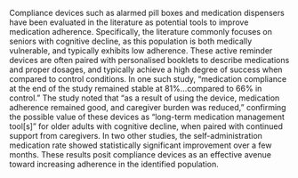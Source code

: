 Compliance devices such as alarmed pill boxes and medication dispensers have been evaluated in the literature as potential tools to improve medication adherence. Specifically, the literature commonly focuses on seniors with cognitive decline, as this population is both medically vulnerable, and typically exhibits low adherence. These active reminder devices are often paired with personalised booklets to describe medications and proper dosages, and typically achieve a high degree of success when compared to control conditions. In one such study, “medication compliance at the end of the study remained stable at 81%…compared to 66% in control.” The study noted that “as a result of using the device, medication adherence remained good, and caregiver burden was reduced,” confirming the possible value of these devices as “long-term medication management tool[s]” for older adults with cognitive decline, when paired with continued support from caregivers. In two other studies, the self-administration medication rate showed statistically significant improvement over a few months. These results posit compliance devices as an effective avenue toward increasing adherence in the identified population.
